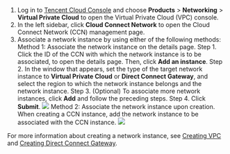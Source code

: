 1. Log in to [Tencent Cloud Console](https://console.cloud.tencent.com/) and choose **Products** > **Networking** > **Virtual Private Cloud** to open the Virtual Private Cloud (VPC) console.
2. In the left sidebar, click **Cloud Connect Network** to open the Cloud Connect Network (CCN) management page.
3. Associate a network instance by using either of the following methods:
 Method 1: Associate the network instance on the details page.
    Step 1. Click the ID of the CCN with which the network instance is to be associated, to open the details page. Then, click **Add an instance**. 
	  Step 2. In the window that appears, set the type of the target network instance to **Virtual Private Cloud** or **Direct Connect Gateway**, and select the region to which the network instance belongs and the network instance.
	  Step 3. (Optional) To associate more network instances, click **Add** and follow the preceding steps.
	  Step 4. Click **Submit**. 
	  ![](https://main.qcloudimg.com/raw/25969bdf63f77d815c4fa5562bc2ba5d.png)
 Method 2: Associate the network instance upon creation.
 When creating a CCN instance, add the network instance to be associated with the CCN instance.
  ![](https://main.qcloudimg.com/raw/3176fe48e5460616fa8d695c42784b80.png)

For more information about creating a network instance, see [Creating VPC](https://intl.cloud.tencent.com/document/product/216/19256) and [Creating Direct Connect Gateway](https://intl.cloud.tencent.com/document/product/216/19256).
